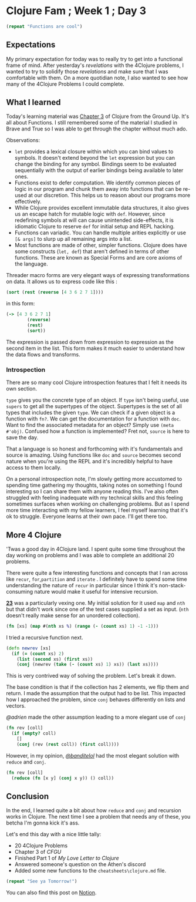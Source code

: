 # Clojure Fam ; Week 1 ; Day 3

```clojure
(repeat "Functions are cool")
```

## Expectations

My primary expectation for today was to really try to get into a functional frame of mind. After yesterday's *revelations* with the 4Clojure problems, I wanted to try to solidify those *revelations* and make sure that I was comfortable with them. On a more quotidian note, I also wanted to see how many of the 4Clojure Problems I could complete.

## What I learned

Today's learning material was [Chapter 3](https://aphyr.com/posts/303-clojure-from-the-ground-up-functions) of Clojure from the Ground Up. It's all about Functions. I still remembered some of the material I studied in Brave and True so I was able to get through the chapter without much ado.

Observations:

- `let` provides a lexical closure within which you can bind values to symbols. It doesn't extend beyond the `let` expression but you can change the binding for any symbol. Bindings seem to be evaluated sequentially with the output of earlier bindings being available to later ones.
- Functions exist to defer computation. We identify common pieces of logic in our program and chunk them away into functions that can be re-used at our discretion. This helps us to reason about our programs more effectively.
- While Clojure provides excellent immutable data structures, it also gives us an escape hatch for mutable logic with `def`. However, since redefining symbols at will can cause unintended side-effects, it is idiomatic Clojure to reserve `def` for initial setup and REPL hacking.
- Functions can variadic. You can handle multiple arities explicitly or use `[& args]` to slurp up all remaining args into a list.
- Most functions are made of other, simpler functions. Clojure does have some constructs (`let, def`) that aren't defined in terms of other functions. These are known as Special Forms and are core axioms of the language.

Threader macro forms are very elegant ways of expressing transformations on data. It allows us to express code like this :

```clojure
(sort (rest (reverse [4 3 6 2 7 1])))
```

in this form:

```clojure
(-> [4 3 6 2 7 1]
		(reverse)
		(rest)
		(sort))
```

The expression is passed down from expression to expression as the second item in the list. This form makes it much easier to understand how the data flows and transforms.

### Introspection

There are so many cool Clojure introspection features that I felt it needs its own section.

`type` gives you the concrete type of an object. If `type` isn't being useful, use `supers` to get all the supertypes of the object. Supertypes is the set of all types that includes the given `type`.
We can check if a given object is a function with `fn?`. We can get the documentation for a function with `doc`. Want to find the associated metadata for an object? Simply use `(meta #'obj)`. Confused how a function is implemented? Fret not, `source` is here to save the day.

That a language is so honest and forthcoming with it's fundamentals and source is amazing. Using functions like `doc` and `source` becomes second nature when you're using the REPL and it's incredibly helpful to have access to them locally.

On a personal introspection note, I'm slowly getting more accustomed to spending time gathering my thoughts, taking notes on something I found interesting so I can share them with anyone reading this. I've also often struggled with feeling inadequate with my technical skills and this feeling sometimes surfaces when working on challenging problems. But as I spend more time interacting with my fellow learners, I feel myself learning that it's ok to struggle. Everyone learns at their own pace. I'll get there too.

## More 4 Clojure

'Twas a good day in 4Clojure land. I spent quite some time throughout the day working on problems and I was able to complete an additional 20 problems.

There were quite a few interesting functions and concepts that I ran across like  `recur`, `for`,`partition` and `iterate` . I definitely have to spend some time understanding the nature of `recur` in particular since I think it's non-stack-consuming nature would make it useful for intensive recursion.

[**23**](http://www.4clojure.com/problem/23) was a particularly vexing one. My initial solution for it used `map` and `nth` but that didn't work since one of the test cases supplied a set as input. (`nth` doesn't really make sense for an unordered collection).

```clojure
(fn [xs] (map #(nth xs %) (range (- (count xs) 1) -1 -1)))
```

I tried a recursive function next.

```clojure
(defn newrev [xs]
  (if (= (count xs) 2)
    (list (second xs) (first xs))
    (conj (newrev (take (- (count xs) 1) xs)) (last xs))))
```

This is very contrived way of solving the problem. Let's break it down.

The base condition is that if the collection has 2 elements, we flip them and return. I made the assumption that the output had to be list. This impacted how I approached the problem, since `conj` behaves differently on lists and vectors.

*@adrien* made the other assumption leading to a more elegant use of `conj`

```clojure
(fn rev [coll]
  (if (empty? coll)
    []
    (conj (rev (rest coll)) (first coll))))
```

However, in my opinion, *[@banditelol](https://twitter.com/banditelol)* had the most elegant solution with `reduce` and `conj`.

```clojure
(fn rev [coll]
  (reduce (fn [x y] (conj x y)) () coll))
```

## Conclusion

In the end, I learned quite a bit about how `reduce` and `conj` and recursion works in Clojure. The next time I see a problem that needs any of these, you betcha I'm gonna kick it's ass.

Let's end this day with a nice little tally:

- 20 4Clojure Problems
- Chapter 3 of *CFGU*
- Finished Part 1 of *My Love Letter to Clojure*
- Answered someone's question on the Athen's discord
- Added some new functions to the `cheatsheets\clojure.md` file.

```clojure
(repeat "See ya Tomorrow!")
```

You can also find this post on [Notion](https://www.notion.so/itsrainingmani/Clojure-Fam-Week-1-Day-3-ae2a395fd63249278ab7364763e14c49).